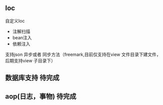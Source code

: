 ## Ioc

自定义Ioc
  * 注解扫描
  * bean注入
  * 依赖注入
  

支持json 异步或者 同步方法（freemark,目前仅支持在view 文件目录下建文件，后期支持view 子目录下）

## 数据库支持 待完成

## aop(日志，事物)  待完成


